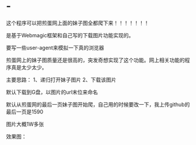 # -

这个程序可以把煎蛋网上面的妹子图全都爬下来！！！！！！！

是基于Webmagic框架和自己写的下载图片功能实现的。

要写一些user-agent来模拟一下真的浏览器

煎蛋网上的妹子图质量还是很高的，突发奇想实现了这个功能。网上相关功能的程序真是太少太少。

主要思路：
1、递归打开妹子图片
2、下载该图片

默认下载到G盘，以图片的url末位来命名

默认从煎蛋网的最后一页妹子图开始爬，自己用的时候要改一下，我上传github的最后一页是1590

图片大概1W多张

效果图：
